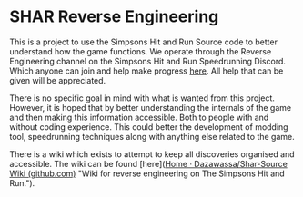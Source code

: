 # SHAR Reverse Engineering

This is a project to use the Simpsons Hit and Run Source code to better understand how the game functions. We operate through the Reverse Engineering channel on the Simpsons Hit and Run Speedrunning Discord. Which anyone can join and help make progress [here](https://discord.gg/Fb6rnStucj "Reverse engineering channel on The Simpsons Hit and Run Speedrunning server"). All help that can be given will be appreciated.

There is no specific goal in mind with what is wanted from this project. However, it is hoped that by better understanding the internals of the game and then making this information accessible. Both to people with and without coding experience. This could better the development of modding tool, speedrunning techniques along with anything else related to the game.

There is a wiki which exists to attempt to keep all discoveries organised and accessible. The wiki can be found [here]([Home · Dazawassa/Shar-Source Wiki (github.com)](https://github.com/Dazawassa/Shar-Source/wiki) "Wiki for reverse engineering on The Simpsons Hit and Run.").